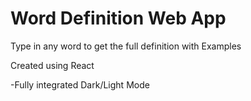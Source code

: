 # Word Definition Web App

Type in any word to get the full definition with Examples

Created using React

-Fully integrated Dark/Light Mode
